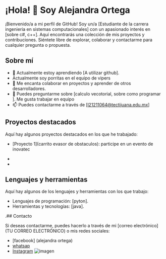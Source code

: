 # ¡Hola! 👋 Soy Alejandra Ortega 

¡Bienvenido/a a mi perfil de GitHub! Soy un/a [Estudiante de la carrera ingenieria en sistemas computacionales] con un apasionado interés en [sobre c#, c++]. Aquí encontrarás una colección de mis proyectos y contribuciones. Siéntete libre de explorar, colaborar y contactarme para cualquier pregunta o propuesta.

## Sobre mí

- 🌱 Actualmente estoy aprendiendo [A utilizar github].
- Actualmente soy porritas en el equipo de vipers
- 👯 Me encanta colaborar en proyectos y aprender de otros desarrolladores.
- 💬 Puedes preguntarme sobre [calculo vecotorial, sobre como programar ].
Me gusta trabajar en equipo 
- 📫 Puedes contactarme a través de [l21211064@tectijuana.edu.mx] 

## Proyectos destacados

Aquí hay algunos proyectos destacados en los que he trabajado:

- [Proyecto 1](carrito evasor de obstaculos): participe en un evento de inovatec
-

- 
## Lenguajes y herramientas

Aquí hay algunos de los lenguajes y herramientas con los que trabajo:

- Lenguajes de programación: [pyton].
- Herramientas y tecnologías: [java].

.## Contacto

Si deseas contactarme, puedes hacerlo a través de mi [correo electrónico](TU CORREO ELECTRÓNICO) o mis redes sociales:

- [facebook] (alejandra ortega)
- [whatsap](6633010224)
- [Instagram](alejandra_ohh)
![imagen](https://www.imagehost.at/images/2023/05/17/WhatsApp-Image-2023-05-17-at-12.53.13-PM.jpg)

